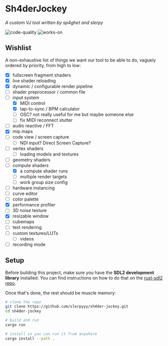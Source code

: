 # Sh4derJockey
*A custom VJ tool written by sp4ghet and slerpy*

![code-quality](https://img.shields.io/badge/code%20quality-jank-red)
![works-on](https://img.shields.io/badge/works%20on-my%20mashine%E2%84%A2-orange)

## Wishlist

A non-exhaustive list of things we want our tool to be able to do, vaguely ordered by priority, from high to low:

- [x] fullscreen fragment shaders
- [x] live shader reloading
- [x] dynamic / configurable render pipeline
- [ ] shader preprocessor / common file
- [ ] input system
    - [x] MIDI control
    - [x] tap-to-sync / BPM calculator
    - [ ] OSC? not really useful for me but maybe someone else
    - [ ] fix MIDI reconnect stutter
- [ ] audio reactive / FFT
- [x] mip maps
- [ ] code view / screen capture
    - [ ] NDI input? Direct Screen Capture?
- [ ] vertex shaders
    - [ ] loading models and textures
- [ ] geometry shaders
- [ ] compute shaders
    - [x] a compute shader runs
    - [ ] multiple render targets
    - [ ] work group size config
- [ ] hardware instancing
- [ ] curve editor
- [ ] color palette
- [x] performance profiler
- [ ] 3D noise texture
- [x] resizable window
- [ ] cubemaps
- [ ] text rendering
- [ ] custom textures/LUTs
    - [ ] videos
- [ ] recording mode

## Setup

Before building this project, make sure you have the **SDL2 development library** installed. You can find instructions on how to do that on the [rust-sdl2 repo](https://github.com/Rust-SDL2/rust-sdl2#requirements).

Once that's done, the rest should be muscle memory:
```sh
# clone the repo
git clone https://github.com/slerpyyy/sh4der-jockey.git
cd sh4der-jockey

# build and run
cargo run

# install so you can run it from anywhere
cargo install --path .
```

